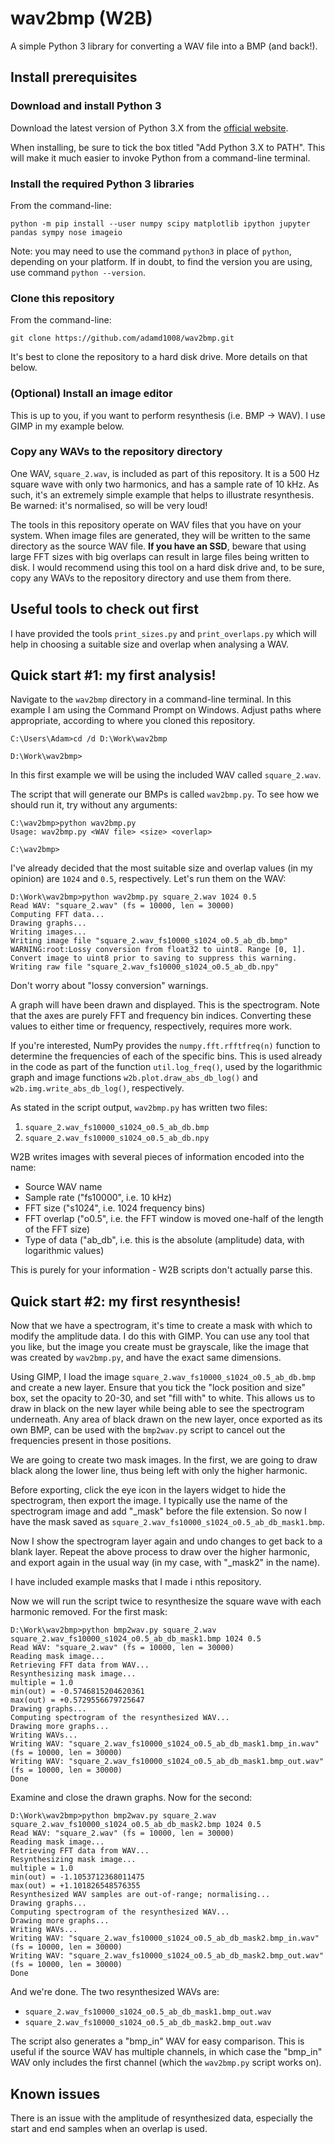 # wav2bmp (W2B)

A simple Python 3 library for converting a WAV file into a BMP (and back!).

## Install prerequisites

### Download and install Python 3

Download the latest version of Python 3.X from the [official website](https://www.python.org/downloads/).

When installing, be sure to tick the box titled "Add Python 3.X to PATH". This will make it much easier to invoke Python from a command-line terminal.

### Install the required Python 3 libraries

From the command-line:

```
python -m pip install --user numpy scipy matplotlib ipython jupyter pandas sympy nose imageio
```

Note: you may need to use the command `python3` in place of `python`, depending on your platform. If in doubt, to find the version you are using, use command `python --version`.

### Clone this repository

From the command-line:

```
git clone https://github.com/adamd1008/wav2bmp.git
```

It's best to clone the repository to a hard disk drive. More details on that below.

### (Optional) Install an image editor

This is up to you, if you want to perform resynthesis (i.e. BMP -> WAV). I use GIMP in my example below.

### Copy any WAVs to the repository directory

One WAV, `square_2.wav`, is included as part of this repository. It is a 500 Hz square wave with only two harmonics, and has a sample rate of 10 kHz. As such, it's an extremely simple example that helps to illustrate resynthesis. Be warned: it's normalised, so will be very loud!

The tools in this repository operate on WAV files that you have on your system. When image files are generated, they will be written to the same directory as the source WAV file. **If you have an SSD**, beware that using large FFT sizes with big overlaps can result in large files being written to disk. I would recommend using this tool on a hard disk drive and, to be sure, copy any WAVs to the repository directory and use them from there.

## Useful tools to check out first

I have provided the tools `print_sizes.py` and `print_overlaps.py` which will help in choosing a suitable size and overlap when analysing a WAV.

## Quick start #1: my first analysis!

Navigate to the `wav2bmp` directory in a command-line terminal. In this example I am using the Command Prompt on Windows. Adjust paths where appropriate, according to where you cloned this repository.

```
C:\Users\Adam>cd /d D:\Work\wav2bmp

D:\Work\wav2bmp>
```

In this first example we will be using the included WAV called `square_2.wav`.

The script that will generate our BMPs is called `wav2bmp.py`. To see how we should run it, try without any arguments:

```
C:\wav2bmp>python wav2bmp.py
Usage: wav2bmp.py <WAV file> <size> <overlap>

C:\wav2bmp>
```

I've already decided that the most suitable size and overlap values (in my opinion) are `1024` and `0.5`, respectively. Let's run them on the WAV:

```
D:\Work\wav2bmp>python wav2bmp.py square_2.wav 1024 0.5
Read WAV: "square_2.wav" (fs = 10000, len = 30000)
Computing FFT data...
Drawing graphs...
Writing images...
Writing image file "square_2.wav_fs10000_s1024_o0.5_ab_db.bmp"
WARNING:root:Lossy conversion from float32 to uint8. Range [0, 1]. Convert image to uint8 prior to saving to suppress this warning.
Writing raw file "square_2.wav_fs10000_s1024_o0.5_ab_db.npy"
```

Don't worry about "lossy conversion" warnings.

A graph will have been drawn and displayed. This is the spectrogram. Note that the axes are purely FFT and frequency bin indices. Converting these values to either time or frequency, respectively, requires more work.

If you're interested, NumPy provides the `numpy.fft.rfftfreq(n)` function to determine the frequencies of each of the specific bins. This is used already in the code as part of the function `util.log_freq()`, used by the logarithmic graph and image functions `w2b.plot.draw_abs_db_log()` and `w2b.img.write_abs_db_log()`, respectively.

As stated in the script output, `wav2bmp.py` has written two files:

1. `square_2.wav_fs10000_s1024_o0.5_ab_db.bmp`
2. `square_2.wav_fs10000_s1024_o0.5_ab_db.npy`

W2B writes images with several pieces of information encoded into the name:

- Source WAV name
- Sample rate ("fs10000", i.e. 10 kHz)
- FFT size ("s1024", i.e. 1024 frequency bins)
- FFT overlap ("o0.5", i.e. the FFT window is moved one-half of the length of the FFT size)
- Type of data ("ab_db", i.e. this is the absolute (amplitude) data, with logarithmic values)

This is purely for your information - W2B scripts don't actually parse this.

## Quick start #2: my first resynthesis!

Now that we have a spectrogram, it's time to create a mask with which to modify the amplitude data. I do this with GIMP. You can use any tool that you like, but the image you create must be grayscale, like the image that was created by `wav2bmp.py`, and have the exact same dimensions.

Using GIMP, I load the image `square_2.wav_fs10000_s1024_o0.5_ab_db.bmp` and create a new layer. Ensure that you tick the "lock position and size" box, set the opacity to 20-30, and set "fill with" to white. This allows us to draw in black on the new layer while being able to see the spectrogram underneath. Any area of black drawn on the new layer, once exported as its own BMP, can be used with the `bmp2wav.py` script to cancel out the frequencies present in those positions.

We are going to create two mask images. In the first, we are going to draw black along the lower line, thus being left with only the higher harmonic.

Before exporting, click the eye icon in the layers widget to hide the spectrogram, then export the image. I typically use the name of the spectrogram image and add "\_mask" before the file extension. So now I have the mask saved as `square_2.wav_fs10000_s1024_o0.5_ab_db_mask1.bmp`.

Now I show the spectrogram layer again and undo changes to get back to a blank layer. Repeat the above process to draw over the higher harmonic, and export again in the usual way (in my case, with "\_mask2" in the name).

I have included example masks that I made i nthis repository.

Now we will run the script twice to resynthesize the square wave with each harmonic removed. For the first mask:

```
D:\Work\wav2bmp>python bmp2wav.py square_2.wav square_2.wav_fs10000_s1024_o0.5_ab_db_mask1.bmp 1024 0.5
Read WAV: "square_2.wav" (fs = 10000, len = 30000)
Reading mask image...
Retrieving FFT data from WAV...
Resynthesizing mask image...
multiple = 1.0
min(out) = -0.5746815204620361
max(out) = +0.5729556679725647
Drawing graphs...
Computing spectrogram of the resynthesized WAV...
Drawing more graphs...
Writing WAVs...
Writing WAV: "square_2.wav_fs10000_s1024_o0.5_ab_db_mask1.bmp_in.wav" (fs = 10000, len = 30000)
Writing WAV: "square_2.wav_fs10000_s1024_o0.5_ab_db_mask1.bmp_out.wav" (fs = 10000, len = 30000)
Done
```

Examine and close the drawn graphs. Now for the second:

```
D:\Work\wav2bmp>python bmp2wav.py square_2.wav square_2.wav_fs10000_s1024_o0.5_ab_db_mask2.bmp 1024 0.5
Read WAV: "square_2.wav" (fs = 10000, len = 30000)
Reading mask image...
Retrieving FFT data from WAV...
Resynthesizing mask image...
multiple = 1.0
min(out) = -1.1053712368011475
max(out) = +1.101826548576355
Resynthesized WAV samples are out-of-range; normalising...
Drawing graphs...
Computing spectrogram of the resynthesized WAV...
Drawing more graphs...
Writing WAVs...
Writing WAV: "square_2.wav_fs10000_s1024_o0.5_ab_db_mask2.bmp_in.wav" (fs = 10000, len = 30000)
Writing WAV: "square_2.wav_fs10000_s1024_o0.5_ab_db_mask2.bmp_out.wav" (fs = 10000, len = 30000)
Done
```

And we're done. The two resynthesized WAVs are:

- `square_2.wav_fs10000_s1024_o0.5_ab_db_mask1.bmp_out.wav`
- `square_2.wav_fs10000_s1024_o0.5_ab_db_mask2.bmp_out.wav`

The script also generates a "bmp_in" WAV for easy comparison. This is useful if the source WAV has multiple channels, in which case the "bmp_in" WAV only includes the first channel (which the `wav2bmp.py` script works on).

## Known issues

There is an issue with the amplitude of resynthesized data, especially the start and end samples when an overlap is used.

